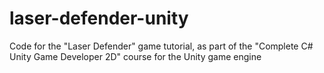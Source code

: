 # laser-defender-unity
Code for the "Laser Defender" game tutorial, as part of the "Complete C# Unity Game Developer 2D" course for the Unity game engine
